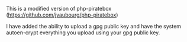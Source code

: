 This is a modified version of php-piratebox (https://github.com/jvaubourg/php-piratebox)

I have added the ability to upload a gpg public key and have the system autoen-crypt everything you upload using your gpg public key.
